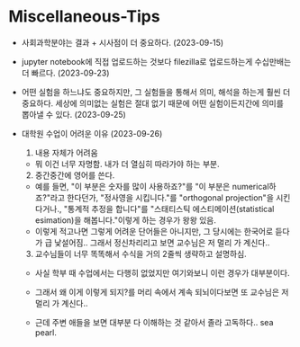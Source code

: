 # Miscellaneous-Tips

- 사회과학분야는 결과 + 시사점이 더 중요하다. (2023-09-15)

- jupyter notebook에 직접 업로드하는 것보다 filezilla로 업로드하는게 수십만배는 더 빠르다. (2023-09-23)

- 어떤 실험을 하느냐도 중요하지만, 그 실험들을 통해서 의미, 해석을 하는게 훨씬 더 중요하다. 세상에 의미없는 실험은 절대 없기 때문에 어떤 실험이든지간에 의미를 뽑아낼 수 있다. (2023-09-25)

- 대학원 수업이 어려운 이유 (2023-09-26)

  1. 내용 자체가 어려움

  - 뭐 이건 너무 자명함. 내가 더 열심히 따라가야 하는 부분.

  2. 중간중간에 영어를 쓴다.

  - 예를 들면, "이 부분은 숫자를 많이 사용하죠?"를 "이 부분은 numerical하죠?"라고 한다던가, "정사영을 시킵니다."를 "orthogonal projection"을 시킨다거나., "통계적 추정을 합니다"를 "스태티스틱 에스티메이션(statistical esimation)을 해봅니다."이렇게 하는 경우가 왕왕 있음.
  - 이렇게 적고나면 그렇게 어려운 단어들은 아니지만, 그 당시에는 한국어로 듣다가 급 낯설어짐.. 그래서 정신차리리고 보면 교수님은 저 멀리 가 계신다..

  3. 교수님들이 너무 똑똑해서 수식을 거의 2줄씩 생략하고 설명하심.

  - 사실 학부 때 수업에서는 다행히 없었지만 여기와보니 이런 경우가 대부분이다.
  - 그래서 왜 이게 이렇게 되지?를 머리 속에서 계속 되뇌이다보면 또 교수님은 저 멀리 가 계신다..

  - 근데 주변 애들을 보면 대부분 다 이해하는 것 같아서 졸라 고독하다.. sea pearl.